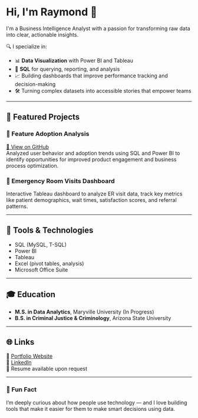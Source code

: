# Hi, I'm Raymond 👋

I'm a Business Intelligence Analyst with a passion for transforming raw data into clear, actionable insights.

🔍 I specialize in:

- 📊 **Data Visualization** with Power BI and Tableau  
- 🧵 **SQL** for querying, reporting, and analysis  
- 📈 Building dashboards that improve performance tracking and decision-making  
- 🛠 Turning complex datasets into accessible stories that empower teams  

---

## 🚀 Featured Projects

### 🧠 Feature Adoption Analysis
[🔗 View on GitHub](https://github.com/rkwasi123/COLUME-FEATURE-ADOPTION-PROJECT)  
Analyzed user behavior and adoption trends using SQL and Power BI to identify opportunities for improved product engagement and business process optimization.

### 🏥 Emergency Room Visits Dashboard
Interactive Tableau dashboard to analyze ER visit data, track key metrics like patient demographics, wait times, satisfaction scores, and referral patterns.

---

## 🧰 Tools & Technologies

- SQL (MySQL, T-SQL)
- Power BI
- Tableau
- Excel (pivot tables, analysis)
- Microsoft Office Suite

---

## 🎓 Education

- **M.S. in Data Analytics**, Maryville University (In Progress)  
- **B.S. in Criminal Justice & Criminology**, Arizona State University

---

## 🌐 Links

📁 [Portfolio Website](https://rkadzash.wixsite.com/raymondsportfolioweb)  
💼 [LinkedIn](https://www.linkedin.com/in/raymond-kadzashie/)  
📄 Resume available upon request

---

### 🧠 Fun Fact

I’m deeply curious about how people use technology — and I love building tools that make it easier for them to make smart decisions using data.
